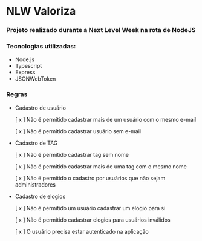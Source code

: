 <h1> NLW Valoriza </h1>


<h3> Projeto realizado durante a Next Level Week na rota de NodeJS </h3>

<h3> Tecnologias utilizadas: </h3>

- Node.js
- Typescript
- Express
- JSONWebToken

<h3>Regras</h3>

- Cadastro de usuário</h3>

  [ x ] Não é permitido cadastrar mais de um usuário com o mesmo e-mail

  [ x ] Não é permitido cadastrar usuário sem e-mail

- Cadastro de TAG

  [ x ] Não é permitido cadastrar tag sem nome

  [ x ] Não é permitido cadastrar mais de uma tag com o mesmo nome

  [ x ] Não é permitido o cadastro por usuários que não sejam administradores

- Cadastro de elogios

  [ x ] Não é permitido um usuário cadastrar um elogio para si

  [ x ] Não é permitido cadastrar elogios para usuários inválidos

  [ x ] O usuário precisa estar autenticado na aplicação
